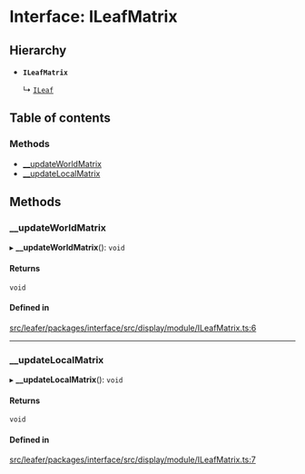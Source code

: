 # Interface: ILeafMatrix

## Hierarchy

- **`ILeafMatrix`**

  ↳ [`ILeaf`](ILeaf.md)

## Table of contents

### Methods

- [\_\_updateWorldMatrix](ILeafMatrix.md#__updateworldmatrix)
- [\_\_updateLocalMatrix](ILeafMatrix.md#__updatelocalmatrix)

## Methods

### \_\_updateWorldMatrix

▸ **__updateWorldMatrix**(): `void`

#### Returns

`void`

#### Defined in

[src/leafer/packages/interface/src/display/module/ILeafMatrix.ts:6](https://github.com/leaferjs/leafer/blob/ddf9650d989917c451947b101193d83f38b9fdcf/packages/interface/src/display/module/ILeafMatrix.ts#L6)

___

### \_\_updateLocalMatrix

▸ **__updateLocalMatrix**(): `void`

#### Returns

`void`

#### Defined in

[src/leafer/packages/interface/src/display/module/ILeafMatrix.ts:7](https://github.com/leaferjs/leafer/blob/ddf9650d989917c451947b101193d83f38b9fdcf/packages/interface/src/display/module/ILeafMatrix.ts#L7)
